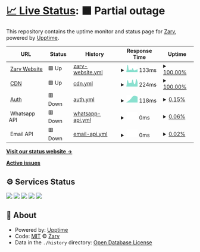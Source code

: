 # [📈 Live Status](https://status.zarv.com): <!--live status--> **🟧 Partial outage**

This repository contains the uptime monitor and status page for [Zarv](https://zarv.com), powered by [Upptime](https://github.com/upptime/upptime).

<!--start: status pages-->
<!-- This summary is generated by Upptime (https://github.com/upptime/upptime) -->
<!-- Do not edit this manually, your changes will be overwritten -->
<!-- prettier-ignore -->
| URL | Status | History | Response Time | Uptime |
| --- | ------ | ------- | ------------- | ------ |
| <img alt="" src="https://icons.duckduckgo.com/ip3/www.zarv.com.ico" height="13"> [Zarv Website](https://www.zarv.com) | 🟩 Up | [zarv-website.yml](https://github.com/zarvhq/status-page/commits/HEAD/history/zarv-website.yml) | <details><summary><img alt="Response time graph" src="./graphs/zarv-website/response-time-week.png" height="20"> 133ms</summary><br><a href="https://status.zarv.com/history/zarv-website"><img alt="Response time 133" src="https://img.shields.io/endpoint?url=https%3A%2F%2Fraw.githubusercontent.com%2Fzarvhq%2Fstatus-page%2FHEAD%2Fapi%2Fzarv-website%2Fresponse-time.json"></a><br><a href="https://status.zarv.com/history/zarv-website"><img alt="24-hour response time 119" src="https://img.shields.io/endpoint?url=https%3A%2F%2Fraw.githubusercontent.com%2Fzarvhq%2Fstatus-page%2FHEAD%2Fapi%2Fzarv-website%2Fresponse-time-day.json"></a><br><a href="https://status.zarv.com/history/zarv-website"><img alt="7-day response time 133" src="https://img.shields.io/endpoint?url=https%3A%2F%2Fraw.githubusercontent.com%2Fzarvhq%2Fstatus-page%2FHEAD%2Fapi%2Fzarv-website%2Fresponse-time-week.json"></a><br><a href="https://status.zarv.com/history/zarv-website"><img alt="30-day response time 133" src="https://img.shields.io/endpoint?url=https%3A%2F%2Fraw.githubusercontent.com%2Fzarvhq%2Fstatus-page%2FHEAD%2Fapi%2Fzarv-website%2Fresponse-time-month.json"></a><br><a href="https://status.zarv.com/history/zarv-website"><img alt="1-year response time 133" src="https://img.shields.io/endpoint?url=https%3A%2F%2Fraw.githubusercontent.com%2Fzarvhq%2Fstatus-page%2FHEAD%2Fapi%2Fzarv-website%2Fresponse-time-year.json"></a></details> | <details><summary><a href="https://status.zarv.com/history/zarv-website">100.00%</a></summary><a href="https://status.zarv.com/history/zarv-website"><img alt="All-time uptime 100.00%" src="https://img.shields.io/endpoint?url=https%3A%2F%2Fraw.githubusercontent.com%2Fzarvhq%2Fstatus-page%2FHEAD%2Fapi%2Fzarv-website%2Fuptime.json"></a><br><a href="https://status.zarv.com/history/zarv-website"><img alt="24-hour uptime 100.00%" src="https://img.shields.io/endpoint?url=https%3A%2F%2Fraw.githubusercontent.com%2Fzarvhq%2Fstatus-page%2FHEAD%2Fapi%2Fzarv-website%2Fuptime-day.json"></a><br><a href="https://status.zarv.com/history/zarv-website"><img alt="7-day uptime 100.00%" src="https://img.shields.io/endpoint?url=https%3A%2F%2Fraw.githubusercontent.com%2Fzarvhq%2Fstatus-page%2FHEAD%2Fapi%2Fzarv-website%2Fuptime-week.json"></a><br><a href="https://status.zarv.com/history/zarv-website"><img alt="30-day uptime 100.00%" src="https://img.shields.io/endpoint?url=https%3A%2F%2Fraw.githubusercontent.com%2Fzarvhq%2Fstatus-page%2FHEAD%2Fapi%2Fzarv-website%2Fuptime-month.json"></a><br><a href="https://status.zarv.com/history/zarv-website"><img alt="1-year uptime 100.00%" src="https://img.shields.io/endpoint?url=https%3A%2F%2Fraw.githubusercontent.com%2Fzarvhq%2Fstatus-page%2FHEAD%2Fapi%2Fzarv-website%2Fuptime-year.json"></a></details>
| <img alt="" src="https://icons.duckduckgo.com/ip3/cdn.zarv.com.ico" height="13"> [CDN](https://cdn.zarv.com) | 🟩 Up | [cdn.yml](https://github.com/zarvhq/status-page/commits/HEAD/history/cdn.yml) | <details><summary><img alt="Response time graph" src="./graphs/cdn/response-time-week.png" height="20"> 224ms</summary><br><a href="https://status.zarv.com/history/cdn"><img alt="Response time 224" src="https://img.shields.io/endpoint?url=https%3A%2F%2Fraw.githubusercontent.com%2Fzarvhq%2Fstatus-page%2FHEAD%2Fapi%2Fcdn%2Fresponse-time.json"></a><br><a href="https://status.zarv.com/history/cdn"><img alt="24-hour response time 244" src="https://img.shields.io/endpoint?url=https%3A%2F%2Fraw.githubusercontent.com%2Fzarvhq%2Fstatus-page%2FHEAD%2Fapi%2Fcdn%2Fresponse-time-day.json"></a><br><a href="https://status.zarv.com/history/cdn"><img alt="7-day response time 224" src="https://img.shields.io/endpoint?url=https%3A%2F%2Fraw.githubusercontent.com%2Fzarvhq%2Fstatus-page%2FHEAD%2Fapi%2Fcdn%2Fresponse-time-week.json"></a><br><a href="https://status.zarv.com/history/cdn"><img alt="30-day response time 224" src="https://img.shields.io/endpoint?url=https%3A%2F%2Fraw.githubusercontent.com%2Fzarvhq%2Fstatus-page%2FHEAD%2Fapi%2Fcdn%2Fresponse-time-month.json"></a><br><a href="https://status.zarv.com/history/cdn"><img alt="1-year response time 224" src="https://img.shields.io/endpoint?url=https%3A%2F%2Fraw.githubusercontent.com%2Fzarvhq%2Fstatus-page%2FHEAD%2Fapi%2Fcdn%2Fresponse-time-year.json"></a></details> | <details><summary><a href="https://status.zarv.com/history/cdn">100.00%</a></summary><a href="https://status.zarv.com/history/cdn"><img alt="All-time uptime 100.00%" src="https://img.shields.io/endpoint?url=https%3A%2F%2Fraw.githubusercontent.com%2Fzarvhq%2Fstatus-page%2FHEAD%2Fapi%2Fcdn%2Fuptime.json"></a><br><a href="https://status.zarv.com/history/cdn"><img alt="24-hour uptime 100.00%" src="https://img.shields.io/endpoint?url=https%3A%2F%2Fraw.githubusercontent.com%2Fzarvhq%2Fstatus-page%2FHEAD%2Fapi%2Fcdn%2Fuptime-day.json"></a><br><a href="https://status.zarv.com/history/cdn"><img alt="7-day uptime 100.00%" src="https://img.shields.io/endpoint?url=https%3A%2F%2Fraw.githubusercontent.com%2Fzarvhq%2Fstatus-page%2FHEAD%2Fapi%2Fcdn%2Fuptime-week.json"></a><br><a href="https://status.zarv.com/history/cdn"><img alt="30-day uptime 100.00%" src="https://img.shields.io/endpoint?url=https%3A%2F%2Fraw.githubusercontent.com%2Fzarvhq%2Fstatus-page%2FHEAD%2Fapi%2Fcdn%2Fuptime-month.json"></a><br><a href="https://status.zarv.com/history/cdn"><img alt="1-year uptime 100.00%" src="https://img.shields.io/endpoint?url=https%3A%2F%2Fraw.githubusercontent.com%2Fzarvhq%2Fstatus-page%2FHEAD%2Fapi%2Fcdn%2Fuptime-year.json"></a></details>
| <img alt="" src="https://cdn.zarv.com/favicon.ico" height="13"> [Auth](https://auth.zarv.com) | 🟥 Down | [auth.yml](https://github.com/zarvhq/status-page/commits/HEAD/history/auth.yml) | <details><summary><img alt="Response time graph" src="./graphs/auth/response-time-week.png" height="20"> 118ms</summary><br><a href="https://status.zarv.com/history/auth"><img alt="Response time 118" src="https://img.shields.io/endpoint?url=https%3A%2F%2Fraw.githubusercontent.com%2Fzarvhq%2Fstatus-page%2FHEAD%2Fapi%2Fauth%2Fresponse-time.json"></a><br><a href="https://status.zarv.com/history/auth"><img alt="24-hour response time 118" src="https://img.shields.io/endpoint?url=https%3A%2F%2Fraw.githubusercontent.com%2Fzarvhq%2Fstatus-page%2FHEAD%2Fapi%2Fauth%2Fresponse-time-day.json"></a><br><a href="https://status.zarv.com/history/auth"><img alt="7-day response time 118" src="https://img.shields.io/endpoint?url=https%3A%2F%2Fraw.githubusercontent.com%2Fzarvhq%2Fstatus-page%2FHEAD%2Fapi%2Fauth%2Fresponse-time-week.json"></a><br><a href="https://status.zarv.com/history/auth"><img alt="30-day response time 118" src="https://img.shields.io/endpoint?url=https%3A%2F%2Fraw.githubusercontent.com%2Fzarvhq%2Fstatus-page%2FHEAD%2Fapi%2Fauth%2Fresponse-time-month.json"></a><br><a href="https://status.zarv.com/history/auth"><img alt="1-year response time 118" src="https://img.shields.io/endpoint?url=https%3A%2F%2Fraw.githubusercontent.com%2Fzarvhq%2Fstatus-page%2FHEAD%2Fapi%2Fauth%2Fresponse-time-year.json"></a></details> | <details><summary><a href="https://status.zarv.com/history/auth">0.15%</a></summary><a href="https://status.zarv.com/history/auth"><img alt="All-time uptime 0.15%" src="https://img.shields.io/endpoint?url=https%3A%2F%2Fraw.githubusercontent.com%2Fzarvhq%2Fstatus-page%2FHEAD%2Fapi%2Fauth%2Fuptime.json"></a><br><a href="https://status.zarv.com/history/auth"><img alt="24-hour uptime 0.15%" src="https://img.shields.io/endpoint?url=https%3A%2F%2Fraw.githubusercontent.com%2Fzarvhq%2Fstatus-page%2FHEAD%2Fapi%2Fauth%2Fuptime-day.json"></a><br><a href="https://status.zarv.com/history/auth"><img alt="7-day uptime 0.15%" src="https://img.shields.io/endpoint?url=https%3A%2F%2Fraw.githubusercontent.com%2Fzarvhq%2Fstatus-page%2FHEAD%2Fapi%2Fauth%2Fuptime-week.json"></a><br><a href="https://status.zarv.com/history/auth"><img alt="30-day uptime 0.15%" src="https://img.shields.io/endpoint?url=https%3A%2F%2Fraw.githubusercontent.com%2Fzarvhq%2Fstatus-page%2FHEAD%2Fapi%2Fauth%2Fuptime-month.json"></a><br><a href="https://status.zarv.com/history/auth"><img alt="1-year uptime 0.15%" src="https://img.shields.io/endpoint?url=https%3A%2F%2Fraw.githubusercontent.com%2Fzarvhq%2Fstatus-page%2FHEAD%2Fapi%2Fauth%2Fuptime-year.json"></a></details>
| <img alt="" src="https://icons.duckduckgo.com/ip3/null.ico" height="13"> Whatsapp API | 🟥 Down | [whatsapp-api.yml](https://github.com/zarvhq/status-page/commits/HEAD/history/whatsapp-api.yml) | <details><summary><img alt="Response time graph" src="./graphs/whatsapp-api/response-time-week.png" height="20"> 0ms</summary><br><a href="https://status.zarv.com/history/whatsapp-api"><img alt="Response time 0" src="https://img.shields.io/endpoint?url=https%3A%2F%2Fraw.githubusercontent.com%2Fzarvhq%2Fstatus-page%2FHEAD%2Fapi%2Fwhatsapp-api%2Fresponse-time.json"></a><br><a href="https://status.zarv.com/history/whatsapp-api"><img alt="24-hour response time 0" src="https://img.shields.io/endpoint?url=https%3A%2F%2Fraw.githubusercontent.com%2Fzarvhq%2Fstatus-page%2FHEAD%2Fapi%2Fwhatsapp-api%2Fresponse-time-day.json"></a><br><a href="https://status.zarv.com/history/whatsapp-api"><img alt="7-day response time 0" src="https://img.shields.io/endpoint?url=https%3A%2F%2Fraw.githubusercontent.com%2Fzarvhq%2Fstatus-page%2FHEAD%2Fapi%2Fwhatsapp-api%2Fresponse-time-week.json"></a><br><a href="https://status.zarv.com/history/whatsapp-api"><img alt="30-day response time 0" src="https://img.shields.io/endpoint?url=https%3A%2F%2Fraw.githubusercontent.com%2Fzarvhq%2Fstatus-page%2FHEAD%2Fapi%2Fwhatsapp-api%2Fresponse-time-month.json"></a><br><a href="https://status.zarv.com/history/whatsapp-api"><img alt="1-year response time 0" src="https://img.shields.io/endpoint?url=https%3A%2F%2Fraw.githubusercontent.com%2Fzarvhq%2Fstatus-page%2FHEAD%2Fapi%2Fwhatsapp-api%2Fresponse-time-year.json"></a></details> | <details><summary><a href="https://status.zarv.com/history/whatsapp-api">0.06%</a></summary><a href="https://status.zarv.com/history/whatsapp-api"><img alt="All-time uptime 0.06%" src="https://img.shields.io/endpoint?url=https%3A%2F%2Fraw.githubusercontent.com%2Fzarvhq%2Fstatus-page%2FHEAD%2Fapi%2Fwhatsapp-api%2Fuptime.json"></a><br><a href="https://status.zarv.com/history/whatsapp-api"><img alt="24-hour uptime 0.06%" src="https://img.shields.io/endpoint?url=https%3A%2F%2Fraw.githubusercontent.com%2Fzarvhq%2Fstatus-page%2FHEAD%2Fapi%2Fwhatsapp-api%2Fuptime-day.json"></a><br><a href="https://status.zarv.com/history/whatsapp-api"><img alt="7-day uptime 0.06%" src="https://img.shields.io/endpoint?url=https%3A%2F%2Fraw.githubusercontent.com%2Fzarvhq%2Fstatus-page%2FHEAD%2Fapi%2Fwhatsapp-api%2Fuptime-week.json"></a><br><a href="https://status.zarv.com/history/whatsapp-api"><img alt="30-day uptime 0.06%" src="https://img.shields.io/endpoint?url=https%3A%2F%2Fraw.githubusercontent.com%2Fzarvhq%2Fstatus-page%2FHEAD%2Fapi%2Fwhatsapp-api%2Fuptime-month.json"></a><br><a href="https://status.zarv.com/history/whatsapp-api"><img alt="1-year uptime 0.06%" src="https://img.shields.io/endpoint?url=https%3A%2F%2Fraw.githubusercontent.com%2Fzarvhq%2Fstatus-page%2FHEAD%2Fapi%2Fwhatsapp-api%2Fuptime-year.json"></a></details>
| <img alt="" src="https://icons.duckduckgo.com/ip3/null.ico" height="13"> Email API | 🟥 Down | [email-api.yml](https://github.com/zarvhq/status-page/commits/HEAD/history/email-api.yml) | <details><summary><img alt="Response time graph" src="./graphs/email-api/response-time-week.png" height="20"> 0ms</summary><br><a href="https://status.zarv.com/history/email-api"><img alt="Response time 0" src="https://img.shields.io/endpoint?url=https%3A%2F%2Fraw.githubusercontent.com%2Fzarvhq%2Fstatus-page%2FHEAD%2Fapi%2Femail-api%2Fresponse-time.json"></a><br><a href="https://status.zarv.com/history/email-api"><img alt="24-hour response time 0" src="https://img.shields.io/endpoint?url=https%3A%2F%2Fraw.githubusercontent.com%2Fzarvhq%2Fstatus-page%2FHEAD%2Fapi%2Femail-api%2Fresponse-time-day.json"></a><br><a href="https://status.zarv.com/history/email-api"><img alt="7-day response time 0" src="https://img.shields.io/endpoint?url=https%3A%2F%2Fraw.githubusercontent.com%2Fzarvhq%2Fstatus-page%2FHEAD%2Fapi%2Femail-api%2Fresponse-time-week.json"></a><br><a href="https://status.zarv.com/history/email-api"><img alt="30-day response time 0" src="https://img.shields.io/endpoint?url=https%3A%2F%2Fraw.githubusercontent.com%2Fzarvhq%2Fstatus-page%2FHEAD%2Fapi%2Femail-api%2Fresponse-time-month.json"></a><br><a href="https://status.zarv.com/history/email-api"><img alt="1-year response time 0" src="https://img.shields.io/endpoint?url=https%3A%2F%2Fraw.githubusercontent.com%2Fzarvhq%2Fstatus-page%2FHEAD%2Fapi%2Femail-api%2Fresponse-time-year.json"></a></details> | <details><summary><a href="https://status.zarv.com/history/email-api">0.02%</a></summary><a href="https://status.zarv.com/history/email-api"><img alt="All-time uptime 0.02%" src="https://img.shields.io/endpoint?url=https%3A%2F%2Fraw.githubusercontent.com%2Fzarvhq%2Fstatus-page%2FHEAD%2Fapi%2Femail-api%2Fuptime.json"></a><br><a href="https://status.zarv.com/history/email-api"><img alt="24-hour uptime 0.02%" src="https://img.shields.io/endpoint?url=https%3A%2F%2Fraw.githubusercontent.com%2Fzarvhq%2Fstatus-page%2FHEAD%2Fapi%2Femail-api%2Fuptime-day.json"></a><br><a href="https://status.zarv.com/history/email-api"><img alt="7-day uptime 0.02%" src="https://img.shields.io/endpoint?url=https%3A%2F%2Fraw.githubusercontent.com%2Fzarvhq%2Fstatus-page%2FHEAD%2Fapi%2Femail-api%2Fuptime-week.json"></a><br><a href="https://status.zarv.com/history/email-api"><img alt="30-day uptime 0.02%" src="https://img.shields.io/endpoint?url=https%3A%2F%2Fraw.githubusercontent.com%2Fzarvhq%2Fstatus-page%2FHEAD%2Fapi%2Femail-api%2Fuptime-month.json"></a><br><a href="https://status.zarv.com/history/email-api"><img alt="1-year uptime 0.02%" src="https://img.shields.io/endpoint?url=https%3A%2F%2Fraw.githubusercontent.com%2Fzarvhq%2Fstatus-page%2FHEAD%2Fapi%2Femail-api%2Fuptime-year.json"></a></details>

<!--end: status pages-->

[**Visit our status website →**](https://status.zarv.com)

[**Active issues**](https://github.com/zarvhq/status-page/issues)

## ⚙️ Services Status

![](https://github.com/zarvhq/status-page/actions?query=workflow%3A%22Uptime+CI%22)
![](https://github.com/zarvhq/status-page/workflows/Response%20Time%20CI/badge.svg)
![](https://github.com/zarvhq/status-page/workflows/Graphs%20CI/badge.svg)
![](https://github.com/zarvhq/status-page/workflows/Static%20Site%20CI/badge.svg)
![](https://github.com/zarvhq/status-page/workflows/Summary%20CI/badge.svg)

## 📄 About

- Powered by: [Upptime](https://github.com/upptime/upptime)
- Code: [MIT](./LICENSE) © [Zarv](https://zarv.com)
- Data in the `./history` directory: [Open Database License](https://opendatacommons.org/licenses/odbl/1-0/)
